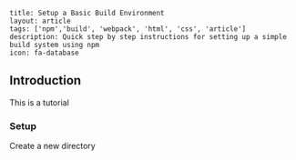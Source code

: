 ```
title: Setup a Basic Build Environment
layout: article
tags: ['npm','build', 'webpack', 'html', 'css', 'article']
description: Quick step by step instructions for setting up a simple build system using npm
icon: fa-database
```

## Introduction
This is a tutorial

### Setup
Create a new directory